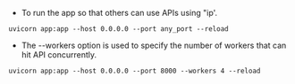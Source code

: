 * To run the app so that others can use APIs using "ip'.
```
uvicorn app:app --host 0.0.0.0 --port any_port --reload
```


* The --workers option is used to specify the number of workers that can hit API concurrently. 
```
uvicorn app:app --host 0.0.0.0 --port 8000 --workers 4 --reload
```

